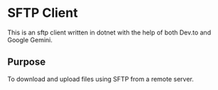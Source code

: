 # SFTP Client
This is an sftp client written in dotnet with the help of both Dev.to and Google Gemini.

## Purpose
To download and upload files using SFTP from a remote server.
